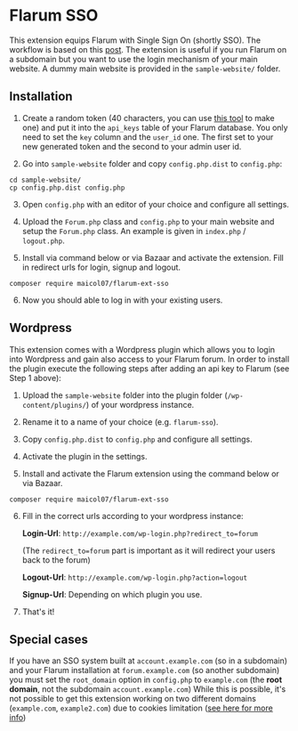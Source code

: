 # Flarum SSO

This extension equips Flarum with Single Sign On (shortly SSO). The workflow is based on this 
[post](https://discuss.flarum.org/d/2808-how-i-implemented-cross-authentication-with-flarum).
The extension is useful if you run Flarum on a subdomain but you want to use the login mechanism 
of your main website. A dummy main website is provided in the `sample-website/` folder.

## Installation

1. Create a random token (40 characters, you can use [this tool](https://onlinerandomtools.com/generate-random-string) to make one) and put it into the `api_keys` table of your Flarum database.
You only need to set the `key` column and the `user_id` one. The first set to your new generated token and the second to your admin user id.

2. Go into `sample-website` folder and copy `config.php.dist` to `config.php`:
  ```
  cd sample-website/
  cp config.php.dist config.php
  ```
3. Open `config.php` with an editor of your choice and configure all settings.

4. Upload the `Forum.php` class and `config.php` to your main website and setup the `Forum.php` class. An example is given in `index.php` / `logout.php`.

5. Install via command below or via Bazaar and activate the extension. Fill in redirect urls for login, signup and logout.
  ```
  composer require maicol07/flarum-ext-sso
  ```
6. Now you should able to log in with your existing users.

## Wordpress

This extension comes with a Wordpress plugin which allows you to login into Wordpress and gain also access to your Flarum
forum. In order to install the plugin execute the following steps after adding an api key to Flarum (see Step 1 above):

1. Upload the `sample-website` folder into the plugin folder (`/wp-content/plugins/`) of your wordpress instance.

2. Rename it to a name of your choice (e.g. `flarum-sso`).

3. Copy `config.php.dist` to `config.php` and configure all settings.

4. Activate the plugin in the settings.

5. Install and activate the Flarum extension using the command below or via Bazaar.
  ```
  composer require maicol07/flarum-ext-sso
  ```

6. Fill in the correct urls according to your wordpress instance:
   
   **Login-Url**: `http://example.com/wp-login.php?redirect_to=forum` 
   
   (The `redirect_to=forum` part is important as it will redirect your users back to the forum)
   
   **Logout-Url**: `http://example.com/wp-login.php?action=logout`
   
   **Signup-Url**: Depending on which plugin you use.

7. That's it!

## Special cases
If you have an SSO system built at `account.example.com` (so in a subdomain) and your Flarum installation at `forum.example.com` (so another subdomain)
you must set the `root_domain` option in `config.php` to `example.com` (the **root domain**, not the subdomain `account.example.com`)
While this is possible, it's not possible to get this extension working on two different domains (`example.com`,  `example2.com`) due to cookies limitation ([see here for more info](https://stackoverflow.com/a/6761443))
